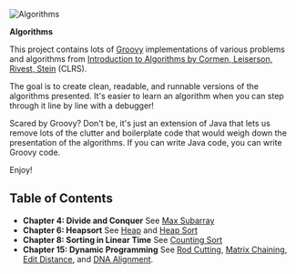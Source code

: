 ![Algorithms](http://www.cs.pitt.edu/~kirk/cs2150/CLRS3e-cover.jpg)

**Algorithms**

This project contains lots of [Groovy](http://groovy.codehaus.org) implementations of various problems and algorithms from [Introduction to Algorithms by Cormen, Leiserson, Rivest, Stein](http://en.wikipedia.org/wiki/Introduction_to_Algorithms) (CLRS).

The goal is to create clean, readable, and runnable versions of the algorithms presented. It's easier to learn an algorithm when you can step through it line by line with a debugger!

Scared by Groovy? Don't be, it's just an extension of Java that lets us remove lots of the clutter and boilerplate code that would weigh down the presentation of the algorithms. If you can write Java code, you can write Groovy code.

Enjoy!

Table of Contents
-----------------
- **Chapter 4: Divide and Conquer** See [Max Subarray](https://github.com/phillco/Algorithms/blob/master/src/algorithms/MaxSubArray.groovy)
- **Chapter 6: Heapsort** See [Heap](https://github.com/phillco/Algorithms/blob/master/src/algorithms/Heap.groovy) and [Heap Sort](https://github.com/phillco/Algorithms/blob/master/src/algorithms/Heap.groovy)
- **Chapter 8: Sorting in Linear Time** See [Counting Sort](https://github.com/phillco/Algorithms/blob/master/src/algorithms/CountingSort.groovy)
- **Chapter 15: Dynamic Programming** See [Rod Cutting](https://github.com/phillco/Algorithms/blob/master/src/algorithms/RodCutting.groovy), [Matrix Chaining](https://github.com/phillco/Algorithms/blob/master/src/algorithms/MatrixChaining.groovy), [Edit Distance](https://github.com/phillco/Algorithms/blob/master/src/algorithms/AdvancedEditDistance.groovy), and [DNA Alignment](https://github.com/phillco/Algorithms/blob/master/src/algorithms/DnaAlignment.groovy).